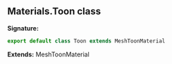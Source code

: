 
## Materials.Toon class

**Signature:**

```typescript
export default class Toon extends MeshToonMaterial 
```
**Extends:** MeshToonMaterial

